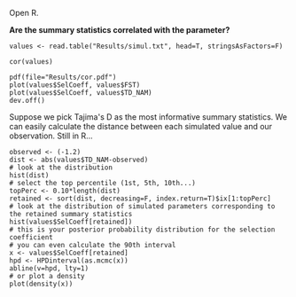 
Open R.

**Are the summary statistics correlated with the parameter?**
```
values <- read.table("Results/simul.txt", head=T, stringsAsFactors=F)

cor(values)

pdf(file="Results/cor.pdf")
plot(values$SelCoeff, values$FST) 
plot(values$SelCoeff, values$TD_NAM)
dev.off()

```

Suppose we pick Tajima's D as the most informative summary statistics.
We can easily calculate the distance between each simulated value and our observation.
Still in R...
```
observed <- (-1.2)
dist <- abs(values$TD_NAM-observed)
# look at the distribution
hist(dist)
# select the top percentile (1st, 5th, 10th...)
topPerc <- 0.10*length(dist)
retained <- sort(dist, decreasing=F, index.return=T)$ix[1:topPerc]
# look at the distribution of simulated parameters corresponding to the retained summary statistics
hist(values$SelCoeff[retained])
# this is your posterior probability distribution for the selection coefficient
# you can even calculate the 90th interval
x <- values$SelCoeff[retained]
hpd <- HPDinterval(as.mcmc(x))
abline(v=hpd, lty=1)
# or plot a density
plot(density(x))
```




